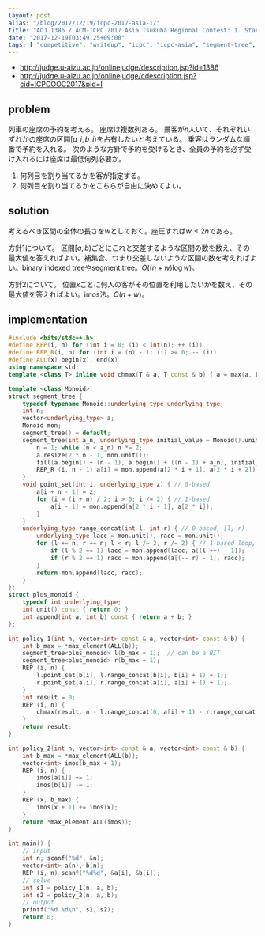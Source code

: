 ```yaml
---
layout: post
alias: "/blog/2017/12/19/icpc-2017-asia-i/"
title: "AOJ 1386 / ACM-ICPC 2017 Asia Tsukuba Regional Contest: I. Starting a Scenic Railroad Service"
date: "2017-12-19T03:49:25+09:00"
tags: [ "competitive", "writeup", "icpc", "icpc-asia", "segment-tree", "range-sum-query", "imos", "scheduling" ]
---
```


-   <http://judge.u-aizu.ac.jp/onlinejudge/description.jsp?id=1386>
-   <http://judge.u-aizu.ac.jp/onlinejudge/cdescription.jsp?cid=ICPCOOC2017&pid=I>

## problem

列車の座席の予約を考える。
座席は複数列ある。
乗客が$n$人いて、それぞれいずれかの座席の区間$[a\_i, b\_i)$を占有したいと考えている。
乗客はランダムな順番で予約を入れる。
次のような方針で予約を受けるとき、全員の予約を必ず受け入れるには座席は最低何列必要か。

1.  何列目を割り当てるかを客が指定する。
2.  何列目を割り当てるかをこちらが自由に決めてよい。

## solution

考えるべき区間の全体の長さを$w$としておく。座圧すれば$w \le 2n$である。

方針$1$について。
区間$[a, b)$ごとにこれと交差するような区間の数を数え、その最大値を答えればよい。補集合、つまり交差しないような区間の数を考えればよい。binary indexed treeやsegment tree。$O((n + w) \log w)$。

方針$2$について。
位置$x$ごとに何人の客がその位置を利用したいかを数え、その最大値を答えればよい。imos法。$O(n + w)$。

## implementation

``` c++
#include <bits/stdc++.h>
#define REP(i, n) for (int i = 0; (i) < int(n); ++ (i))
#define REP_R(i, n) for (int i = (n) - 1; (i) >= 0; -- (i))
#define ALL(x) begin(x), end(x)
using namespace std;
template <class T> inline void chmax(T & a, T const & b) { a = max(a, b); }

template <class Monoid>
struct segment_tree {
    typedef typename Monoid::underlying_type underlying_type;
    int n;
    vector<underlying_type> a;
    Monoid mon;
    segment_tree() = default;
    segment_tree(int a_n, underlying_type initial_value = Monoid().unit(), Monoid const & a_mon = Monoid()) : mon(a_mon) {
        n = 1; while (n < a_n) n *= 2;
        a.resize(2 * n - 1, mon.unit());
        fill(a.begin() + (n - 1), a.begin() + ((n - 1) + a_n), initial_value); // set initial values
        REP_R (i, n - 1) a[i] = mon.append(a[2 * i + 1], a[2 * i + 2]); // propagate initial values
    }
    void point_set(int i, underlying_type z) { // 0-based
        a[i + n - 1] = z;
        for (i = (i + n) / 2; i > 0; i /= 2) { // 1-based
            a[i - 1] = mon.append(a[2 * i - 1], a[2 * i]);
        }
    }
    underlying_type range_concat(int l, int r) { // 0-based, [l, r)
        underlying_type lacc = mon.unit(), racc = mon.unit();
        for (l += n, r += n; l < r; l /= 2, r /= 2) { // 1-based loop, 2x faster than recursion
            if (l % 2 == 1) lacc = mon.append(lacc, a[(l ++) - 1]);
            if (r % 2 == 1) racc = mon.append(a[(-- r) - 1], racc);
        }
        return mon.append(lacc, racc);
    }
};
struct plus_monoid {
    typedef int underlying_type;
    int unit() const { return 0; }
    int append(int a, int b) const { return a + b; }
};

int policy_1(int n, vector<int> const & a, vector<int> const & b) {
    int b_max = *max_element(ALL(b));
    segment_tree<plus_monoid> l(b_max + 1);  // can be a BIT
    segment_tree<plus_monoid> r(b_max + 1);
    REP (i, n) {
        l.point_set(b[i], l.range_concat(b[i], b[i] + 1) + 1);
        r.point_set(a[i], r.range_concat(a[i], a[i] + 1) + 1);
    }
    int result = 0;
    REP (i, n) {
        chmax(result, n - l.range_concat(0, a[i] + 1) - r.range_concat(b[i], b_max + 1));
    }
    return result;
}

int policy_2(int n, vector<int> const & a, vector<int> const & b) {
    int b_max = *max_element(ALL(b));
    vector<int> imos(b_max + 1);
    REP (i, n) {
        imos[a[i]] += 1;
        imos[b[i]] -= 1;
    }
    REP (x, b_max) {
        imos[x + 1] += imos[x];
    }
    return *max_element(ALL(imos));
}

int main() {
    // input
    int n; scanf("%d", &n);
    vector<int> a(n), b(n);
    REP (i, n) scanf("%d%d", &a[i], &b[i]);
    // solve
    int s1 = policy_1(n, a, b);
    int s2 = policy_2(n, a, b);
    // output
    printf("%d %d\n", s1, s2);
    return 0;
}
```
